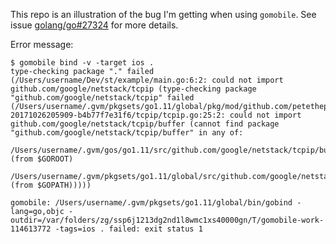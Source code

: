 This repo is an illustration of the bug I'm getting when using `gomobile`. See issue [golang/go#27324](https://github.com/golang/go/issues/27324) for more details.

Error message:
```
$ gomobile bind -v -target ios .
type-checking package "." failed (/Users/username/Dev/st/example/main.go:6:2: could not import github.com/google/netstack/tcpip (type-checking package "github.com/google/netstack/tcpip" failed (/Users/username/.gvm/pkgsets/go1.11/global/pkg/mod/github.com/petethepig/netstack@v0.0.0-20171026205909-b4b77f7e31f6/tcpip/tcpip.go:25:2: could not import github.com/google/netstack/tcpip/buffer (cannot find package "github.com/google/netstack/tcpip/buffer" in any of:
	/Users/username/.gvm/gos/go1.11/src/github.com/google/netstack/tcpip/buffer (from $GOROOT)
	/Users/username/.gvm/pkgsets/go1.11/global/src/github.com/google/netstack/tcpip/buffer (from $GOPATH)))))

gomobile: /Users/username/.gvm/pkgsets/go1.11/global/bin/gobind -lang=go,objc -outdir=/var/folders/zg/ssp6j1213dg2nd1l8wmc1xs40000gn/T/gomobile-work-114613772 -tags=ios . failed: exit status 1
```
